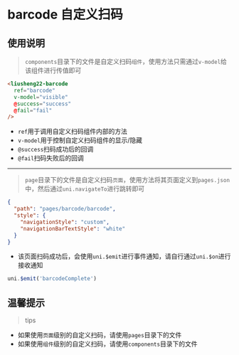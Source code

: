 # barcode 自定义扫码

## 使用说明

> `components`目录下的文件是自定义扫码`组件`，使用方法只需通过`v-model`给该组件进行传值即可

```html
<liusheng22-barcode
  ref="barcode"
  v-model="visible"
  @success="success"
  @fail="fail"
/>
```

- `ref`用于调用自定义扫码组件内部的方法
- `v-model`用于控制自定义扫码组件的显示/隐藏
- `@success`扫码成功后的回调
- `@fail`扫码失败后的回调

---

> `page`目录下的文件是自定义扫码`页面`，使用方法将其页面定义到`pages.json`中，然后通过`uni.navigateTo`进行跳转即可

```json
{
  "path": "pages/barcode/barcode",
  "style": {
    "navigationStyle": "custom",
    "navigationBarTextStyle": "white"
  }
}
```

- 该页面扫码成功后，会使用`uni.$emit`进行事件通知，请自行通过`uni.$on`进行接收通知

```js
uni.$emit('barcodeComplete')
```

## 温馨提示

> tips

- 如果使用`页面`级别的自定义扫码，请使用`pages`目录下的文件
- 如果使用`组件`级别的自定义扫码，请使用`components`目录下的文件
